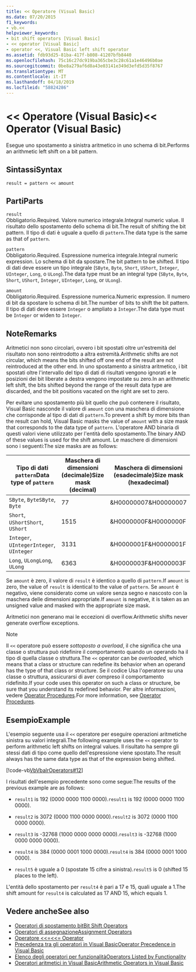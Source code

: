 ```yaml
---
title: << Operatore (Visual Basic)
ms.date: 07/20/2015
f1_keywords:
- vb.<<
helpviewer_keywords:
- bit shift operators [Visual Basic]
- << operator [Visual Basic]
- operator <<, Visual Basic left shift operator
ms.assetid: fdb93d25-81ba-417f-b808-41207bfb8440
ms.openlocfilehash: 75c16c27dc919ba365cbe3c28c61a1e46496b0ae
ms.sourcegitcommit: 0be8a279af6d8a43e03141e349d3efd5d35f8767
ms.translationtype: MT
ms.contentlocale: it-IT
ms.lasthandoff: 04/18/2019
ms.locfileid: "58824286"
---
```

# <a name="-operator-visual-basic"></a><span data-ttu-id="5db37-102">\<\< Operatore (Visual Basic)</span><span class="sxs-lookup"><span data-stu-id="5db37-102">\<\< Operator (Visual Basic)</span></span>
<span data-ttu-id="5db37-103">Esegue uno spostamento a sinistra aritmetico in uno schema di bit.</span><span class="sxs-lookup"><span data-stu-id="5db37-103">Performs an arithmetic left shift on a bit pattern.</span></span>  
  
## <a name="syntax"></a><span data-ttu-id="5db37-104">Sintassi</span><span class="sxs-lookup"><span data-stu-id="5db37-104">Syntax</span></span>  
  
```  
result = pattern << amount  
```  
  
## <a name="parts"></a><span data-ttu-id="5db37-105">Parti</span><span class="sxs-lookup"><span data-stu-id="5db37-105">Parts</span></span>  
 `result`  
 <span data-ttu-id="5db37-106">Obbligatorio.</span><span class="sxs-lookup"><span data-stu-id="5db37-106">Required.</span></span> <span data-ttu-id="5db37-107">Valore numerico integrale.</span><span class="sxs-lookup"><span data-stu-id="5db37-107">Integral numeric value.</span></span> <span data-ttu-id="5db37-108">Il risultato dello spostamento dello schema di bit.</span><span class="sxs-lookup"><span data-stu-id="5db37-108">The result of shifting the bit pattern.</span></span> <span data-ttu-id="5db37-109">Il tipo di dati è uguale a quello di `pattern`.</span><span class="sxs-lookup"><span data-stu-id="5db37-109">The data type is the same as that of `pattern`.</span></span>  
  
 `pattern`  
 <span data-ttu-id="5db37-110">Obbligatorio.</span><span class="sxs-lookup"><span data-stu-id="5db37-110">Required.</span></span> <span data-ttu-id="5db37-111">Espressione numerica integrale.</span><span class="sxs-lookup"><span data-stu-id="5db37-111">Integral numeric expression.</span></span> <span data-ttu-id="5db37-112">Lo schema di bit da spostare.</span><span class="sxs-lookup"><span data-stu-id="5db37-112">The bit pattern to be shifted.</span></span> <span data-ttu-id="5db37-113">Il tipo di dati deve essere un tipo integrale (`SByte`, `Byte`, `Short`, `UShort`, `Integer`, `UInteger`, `Long`, o `ULong`).</span><span class="sxs-lookup"><span data-stu-id="5db37-113">The data type must be an integral type (`SByte`, `Byte`, `Short`, `UShort`, `Integer`, `UInteger`, `Long`, or `ULong`).</span></span>  
  
 `amount`  
 <span data-ttu-id="5db37-114">Obbligatorio.</span><span class="sxs-lookup"><span data-stu-id="5db37-114">Required.</span></span> <span data-ttu-id="5db37-115">Espressione numerica.</span><span class="sxs-lookup"><span data-stu-id="5db37-115">Numeric expression.</span></span> <span data-ttu-id="5db37-116">Il numero di bit da spostare lo schema di bit.</span><span class="sxs-lookup"><span data-stu-id="5db37-116">The number of bits to shift the bit pattern.</span></span> <span data-ttu-id="5db37-117">Il tipo di dati deve essere `Integer` o ampliato a `Integer`.</span><span class="sxs-lookup"><span data-stu-id="5db37-117">The data type must be `Integer` or widen to `Integer`.</span></span>  
  
## <a name="remarks"></a><span data-ttu-id="5db37-118">Note</span><span class="sxs-lookup"><span data-stu-id="5db37-118">Remarks</span></span>  
 <span data-ttu-id="5db37-119">Aritmetici non sono circolari, ovvero i bit spostati oltre un'estremità del risultato non sono reintrodotto a altra estremità.</span><span class="sxs-lookup"><span data-stu-id="5db37-119">Arithmetic shifts are not circular, which means the bits shifted off one end of the result are not reintroduced at the other end.</span></span> <span data-ttu-id="5db37-120">In uno spostamento a sinistra aritmetico, i bit spostati oltre l'intervallo del tipo di dati di risultati vengono ignorati e le posizioni dei bit liberate a destra vengono impostate su zero.</span><span class="sxs-lookup"><span data-stu-id="5db37-120">In an arithmetic left shift, the bits shifted beyond the range of the result data type are discarded, and the bit positions vacated on the right are set to zero.</span></span>  
  
 <span data-ttu-id="5db37-121">Per evitare uno spostamento più bit quello che può contenere il risultato, Visual Basic nasconde il valore di `amount` con una maschera di dimensione che corrisponde al tipo di dati di `pattern`.</span><span class="sxs-lookup"><span data-stu-id="5db37-121">To prevent a shift by more bits than the result can hold, Visual Basic masks the value of `amount` with a size mask that corresponds to the data type of `pattern`.</span></span> <span data-ttu-id="5db37-122">L'operatore AND binaria di questi valori viene utilizzato per l'entità dello spostamento.</span><span class="sxs-lookup"><span data-stu-id="5db37-122">The binary AND of these values is used for the shift amount.</span></span> <span data-ttu-id="5db37-123">Le maschere di dimensioni sono i seguenti:</span><span class="sxs-lookup"><span data-stu-id="5db37-123">The size masks are as follows:</span></span>  
  
|<span data-ttu-id="5db37-124">Tipo di dati `pattern`</span><span class="sxs-lookup"><span data-stu-id="5db37-124">Data type of `pattern`</span></span>|<span data-ttu-id="5db37-125">Maschera di dimensioni (decimale)</span><span class="sxs-lookup"><span data-stu-id="5db37-125">Size mask (decimal)</span></span>|<span data-ttu-id="5db37-126">Maschera di dimensioni (esadecimale)</span><span class="sxs-lookup"><span data-stu-id="5db37-126">Size mask (hexadecimal)</span></span>|  
|----------------------------|---------------------------|-------------------------------|  
|<span data-ttu-id="5db37-127">`SByte`, `Byte`</span><span class="sxs-lookup"><span data-stu-id="5db37-127">`SByte`, `Byte`</span></span>|<span data-ttu-id="5db37-128">7</span><span class="sxs-lookup"><span data-stu-id="5db37-128">7</span></span>|<span data-ttu-id="5db37-129">&H00000007</span><span class="sxs-lookup"><span data-stu-id="5db37-129">&H00000007</span></span>|  
|<span data-ttu-id="5db37-130">`Short`, `UShort`</span><span class="sxs-lookup"><span data-stu-id="5db37-130">`Short`, `UShort`</span></span>|<span data-ttu-id="5db37-131">15</span><span class="sxs-lookup"><span data-stu-id="5db37-131">15</span></span>|<span data-ttu-id="5db37-132">&H0000000F</span><span class="sxs-lookup"><span data-stu-id="5db37-132">&H0000000F</span></span>|  
|<span data-ttu-id="5db37-133">`Integer`, `UInteger`</span><span class="sxs-lookup"><span data-stu-id="5db37-133">`Integer`, `UInteger`</span></span>|<span data-ttu-id="5db37-134">31</span><span class="sxs-lookup"><span data-stu-id="5db37-134">31</span></span>|<span data-ttu-id="5db37-135">&H0000001F</span><span class="sxs-lookup"><span data-stu-id="5db37-135">&H0000001F</span></span>|  
|<span data-ttu-id="5db37-136">`Long`, `ULong`</span><span class="sxs-lookup"><span data-stu-id="5db37-136">`Long`, `ULong`</span></span>|<span data-ttu-id="5db37-137">63</span><span class="sxs-lookup"><span data-stu-id="5db37-137">63</span></span>|<span data-ttu-id="5db37-138">&H0000003F</span><span class="sxs-lookup"><span data-stu-id="5db37-138">&H0000003F</span></span>|  
  
 <span data-ttu-id="5db37-139">Se `amount` è zero, il valore di `result` è identico a quello di `pattern`.</span><span class="sxs-lookup"><span data-stu-id="5db37-139">If `amount` is zero, the value of `result` is identical to the value of `pattern`.</span></span> <span data-ttu-id="5db37-140">Se `amount` è negativo, viene considerato come un valore senza segno e nascosto con la maschera delle dimensioni appropriate.</span><span class="sxs-lookup"><span data-stu-id="5db37-140">If `amount` is negative, it is taken as an unsigned value and masked with the appropriate size mask.</span></span>  
  
 <span data-ttu-id="5db37-141">Aritmetici non generano mai le eccezioni di overflow.</span><span class="sxs-lookup"><span data-stu-id="5db37-141">Arithmetic shifts never generate overflow exceptions.</span></span>  
  
> [!NOTE]
>  <span data-ttu-id="5db37-142">Il `<<` operatore può essere *sottoposto a overload*, il che significa che una classe o struttura può ridefinire il comportamento quando un operando ha il tipo di quella classe o struttura.</span><span class="sxs-lookup"><span data-stu-id="5db37-142">The `<<` operator can be *overloaded*, which means that a class or structure can redefine its behavior when an operand has the type of that class or structure.</span></span> <span data-ttu-id="5db37-143">Se il codice Usa l'operatore su una classe o struttura, assicurarsi di aver compreso il comportamento ridefinito.</span><span class="sxs-lookup"><span data-stu-id="5db37-143">If your code uses this operator on such a class or structure, be sure that you understand its redefined behavior.</span></span> <span data-ttu-id="5db37-144">Per altre informazioni, vedere [Operator Procedures](../../../visual-basic/programming-guide/language-features/procedures/operator-procedures.md).</span><span class="sxs-lookup"><span data-stu-id="5db37-144">For more information, see [Operator Procedures](../../../visual-basic/programming-guide/language-features/procedures/operator-procedures.md).</span></span>  
  
## <a name="example"></a><span data-ttu-id="5db37-145">Esempio</span><span class="sxs-lookup"><span data-stu-id="5db37-145">Example</span></span>  
 <span data-ttu-id="5db37-146">L'esempio seguente usa il `<<` operatore per eseguire operazioni aritmetiche sinistra su valori integrali.</span><span class="sxs-lookup"><span data-stu-id="5db37-146">The following example uses the `<<` operator to perform arithmetic left shifts on integral values.</span></span> <span data-ttu-id="5db37-147">Il risultato ha sempre gli stessi dati di tipo come quello dell'espressione viene spostato.</span><span class="sxs-lookup"><span data-stu-id="5db37-147">The result always has the same data type as that of the expression being shifted.</span></span>  
  
 [!code-vb[VbVbalrOperators#12](~/samples/snippets/visualbasic/VS_Snippets_VBCSharp/VbVbalrOperators/VB/Class1.vb#12)]  
  
 <span data-ttu-id="5db37-148">I risultati dell'esempio precedente sono come segue:</span><span class="sxs-lookup"><span data-stu-id="5db37-148">The results of the previous example are as follows:</span></span>  
  
-   <span data-ttu-id="5db37-149">`result1` is 192 (0000 0000 1100 0000).</span><span class="sxs-lookup"><span data-stu-id="5db37-149">`result1` is 192 (0000 0000 1100 0000).</span></span>  
  
-   <span data-ttu-id="5db37-150">`result2` is 3072 (0000 1100 0000 0000).</span><span class="sxs-lookup"><span data-stu-id="5db37-150">`result2` is 3072 (0000 1100 0000 0000).</span></span>  
  
-   <span data-ttu-id="5db37-151">`result3` is -32768 (1000 0000 0000 0000).</span><span class="sxs-lookup"><span data-stu-id="5db37-151">`result3` is -32768 (1000 0000 0000 0000).</span></span>  
  
-   <span data-ttu-id="5db37-152">`result4` is 384 (0000 0001 1000 0000).</span><span class="sxs-lookup"><span data-stu-id="5db37-152">`result4` is 384 (0000 0001 1000 0000).</span></span>  
  
-   <span data-ttu-id="5db37-153">`result5` è uguale a 0 (spostate 15 cifre a sinistra).</span><span class="sxs-lookup"><span data-stu-id="5db37-153">`result5` is 0 (shifted 15 places to the left).</span></span>  
  
 <span data-ttu-id="5db37-154">L'entità dello spostamento per `result4` è pari a 17 e 15, quali uguale a 1.</span><span class="sxs-lookup"><span data-stu-id="5db37-154">The shift amount for `result4` is calculated as 17 AND 15, which equals 1.</span></span>  
  
## <a name="see-also"></a><span data-ttu-id="5db37-155">Vedere anche</span><span class="sxs-lookup"><span data-stu-id="5db37-155">See also</span></span>

- [<span data-ttu-id="5db37-156">Operatori di spostamento bit</span><span class="sxs-lookup"><span data-stu-id="5db37-156">Bit Shift Operators</span></span>](../../../visual-basic/language-reference/operators/bit-shift-operators.md)
- [<span data-ttu-id="5db37-157">Operatori di assegnazione</span><span class="sxs-lookup"><span data-stu-id="5db37-157">Assignment Operators</span></span>](../../../visual-basic/language-reference/operators/assignment-operators.md)
- [<span data-ttu-id="5db37-158">Operatore <<=</span><span class="sxs-lookup"><span data-stu-id="5db37-158"><<= Operator</span></span>](../../../visual-basic/language-reference/operators/left-shift-assignment-operator.md)
- [<span data-ttu-id="5db37-159">Precedenza tra gli operatori in Visual Basic</span><span class="sxs-lookup"><span data-stu-id="5db37-159">Operator Precedence in Visual Basic</span></span>](../../../visual-basic/language-reference/operators/operator-precedence.md)
- [<span data-ttu-id="5db37-160">Elenco degli operatori per funzionalità</span><span class="sxs-lookup"><span data-stu-id="5db37-160">Operators Listed by Functionality</span></span>](../../../visual-basic/language-reference/operators/operators-listed-by-functionality.md)
- [<span data-ttu-id="5db37-161">Operatori aritmetici in Visual Basic</span><span class="sxs-lookup"><span data-stu-id="5db37-161">Arithmetic Operators in Visual Basic</span></span>](../../../visual-basic/programming-guide/language-features/operators-and-expressions/arithmetic-operators.md)
